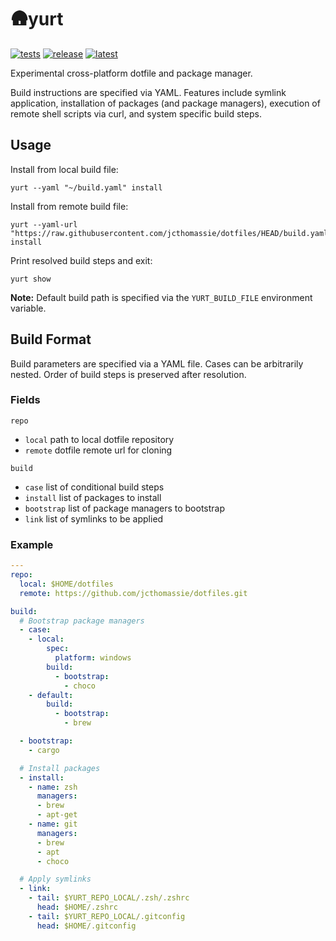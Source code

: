 # 🛖yurt

[![tests](https://github.com/jcthomassie/yurt/actions/workflows/tests.yaml/badge.svg)](https://github.com/jcthomassie/yurt/actions/workflows/tests.yaml)
[![release](https://github.com/jcthomassie/yurt/actions/workflows/release.yaml/badge.svg?event=release)](https://github.com/jcthomassie/yurt/actions/workflows/release.yaml)
[![latest](https://img.shields.io/github/v/release/jcthomassie/yurt?include_prereleases&label=latest)](https://github.com/jcthomassie/yurt/releases/latest)

Experimental cross-platform dotfile and package manager.

Build instructions are specified via YAML. Features include symlink application, installation of packages (and package managers), execution of remote shell scripts via curl, and system specific build steps.

## Usage

Install from local build file:

```shell
yurt --yaml "~/build.yaml" install
```

Install from remote build file:

```shell
yurt --yaml-url "https://raw.githubusercontent.com/jcthomassie/dotfiles/HEAD/build.yaml" install
```

Print resolved build steps and exit:

```shell
yurt show
```

**Note:** Default build path is specified via the `YURT_BUILD_FILE` environment variable.

## Build Format

Build parameters are specified via a YAML file. Cases can be arbitrarily nested. Order of build steps is preserved after resolution.

### Fields
`repo`
- `local` path to local dotfile repository
- `remote` dotfile remote url for cloning

`build`
- `case` list of conditional build steps
- `install` list of packages to install
- `bootstrap` list of package managers to bootstrap
- `link` list of symlinks to be applied

### Example
```yaml
---
repo:
  local: $HOME/dotfiles
  remote: https://github.com/jcthomassie/dotfiles.git

build:
  # Bootstrap package managers
  - case:
    - local:
        spec:
          platform: windows
        build:
          - bootstrap:
            - choco
    - default:
        build:
          - bootstrap:
            - brew

  - bootstrap:
    - cargo

  # Install packages
  - install:
    - name: zsh
      managers:
      - brew
      - apt-get
    - name: git
      managers:
      - brew
      - apt
      - choco

  # Apply symlinks
  - link:
    - tail: $YURT_REPO_LOCAL/.zsh/.zshrc
      head: $HOME/.zshrc
    - tail: $YURT_REPO_LOCAL/.gitconfig
      head: $HOME/.gitconfig
```
